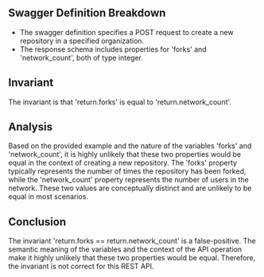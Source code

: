 ## Swagger Definition Breakdown
- The swagger definition specifies a POST request to create a new repository in a specified organization.
- The response schema includes properties for 'forks' and 'network_count', both of type integer.

## Invariant
The invariant is that 'return.forks' is equal to 'return.network_count'.

## Analysis
Based on the provided example and the nature of the variables 'forks' and 'network_count', it is highly unlikely that these two properties would be equal in the context of creating a new repository. The 'forks' property typically represents the number of times the repository has been forked, while the 'network_count' property represents the number of users in the network. These two values are conceptually distinct and are unlikely to be equal in most scenarios.

## Conclusion
The invariant 'return.forks == return.network_count' is a false-positive. The semantic meaning of the variables and the context of the API operation make it highly unlikely that these two properties would be equal. Therefore, the invariant is not correct for this REST API.
